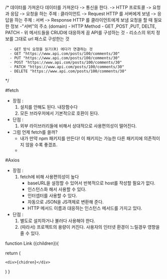 /\* 데이터를 가져온다
데이터를 가져온다
-> 통신을 한다.
-> HTTP 프로토콜
-> 요청과 응답
-> 요청을 하는 주체 : 클라이언트
-> Request HTTP 를 서버에게 보냄
-> 응답을 하는 주체 : 서버
-> Response HTTP 를 클라이언트에게 보냄
요청을 할 때 필요한 정보
-"서버"의 주소 (domain) - HTTP Method - GET ,POST ,PUT, DELTE, PATCH - 위 메서드들을 CRUD에 대응하게 끔 API를 구성하는 것 - 리소스의 위치 정보를 그대로 url 패스로 구성한는 것

      - GET 방식 요청을 읽기(R) 에다가 연결하는 것
      - GET "https://www.api.com/posts/100/comments/30"
      - PUT "https://www.api.com/posts/100/comments/30"
      - POST "https://www.api.com/posts/100/comments/30"
      - PATCH "https://www.api.com/posts/100/comments/30"
      - DELETE "https://www.api.com/posts/100/comments/30"

\*/

#fetch

- 장점 :
  1. 설치를 안해도 된다. 내장함수다
  2. 모든 브라우저에서 기본적으로 호환이 된다.
- 단점 :
  1. 외부 라이브러리들에 비해서 상대적으로 사용편의성이 떨어진다.
- 그럼 언제 fetch를 쓸까?
  - 내가 만약 npm 패키지를 만든다! 이 패키지는 가능한 다른 패키지에 의존적이지 않을 수록 좋겠죠.
  - 
#Axios

- 장점 :
  1. fetch에 비해 사용편의성이 높다
     - baseURL을 설정할 수 있어서 반복적으로 host를 작성할 필요가 없다.
     - 인스턴스화 해서 사용할 수 있다.
     - 인터셉터를 사용할 수 있다.
     - 자동으로 JSON을 JS객체로 변환해 준다.
     - HTTP 메서드 이름과 대응하는 인스턴스 메서드를 가지고 있다.
- 단점 :
  1. 별도로 설치하거나 불러다 사용해야 한다.
  2. (따라서) 프로젝트의 용량이 커진다. 사용자의 인터넷 환경이 느릴경우 영향을 줄 수 있다.









    
function Link ({children}){


  return (

    <div>{chidren}</div>
  )
}






